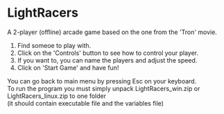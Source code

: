 # LightRacers
A 2-player (offline) arcade game based on the one from the 'Tron' movie.

1. Find someoe to play with.
2. Click on the 'Controls' button to see how to control your player.
3. If you want to, you can name the players and adjust the speed.
4. Click on 'Start Game' and have fun!

You can go back to main menu by pressing Esc on your keyboard.  
To run the program you must simply unpack LightRacers_win.zip or LightRacers_linux.zip to one folder  
(it should contain executable file and the variables file)
